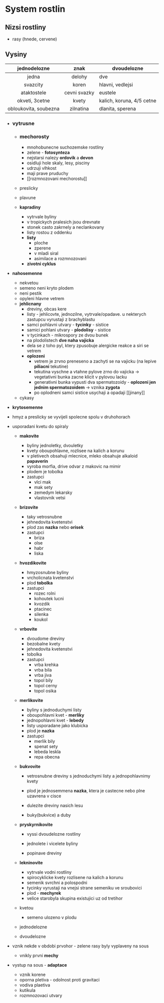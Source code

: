 # System rostlin

## Nizsi rostliny

- rasy (hnede, cervene)

 ## Vysiny

|     jednodelozne      |     znak     | dvoudelozne               |
| :-------------------: | :----------: | ------------------------- |
|         jedna         |    delohy    | dve                       |
|       svazcity        |    koren     | hlavni, vedlejsi          |
|      ataktostele      | cevni svazky | eustele                   |
|    okveti, 3cetne     |    kvety     | kalich, koruna, 4/5 cetne |
| obloukovita, soubezna |  zilnatina   | dlanita, sperena          |

  

  - ### vytrusne
    
    - ### mechorosty
    
      - mnohobunecne suchozemske rostliny
      - zelene - **fotosynteza**
      - nejstarsi nalezy **ordovik** a **devon**
      - osidluji hole skaly, lesy, pisciny
      - udrzuji vlhkost
      - maji prave pruduchy
      - [[rozmnozovani mechorostu]]
      
    - preslicky
    
    - plavune
    
    - **kapradiny**
    
      - vytrvale byliny
      - v tropickych pralesich jsou drevnate
      - stonek casto zakrnely a neclankovany
      - listy rostou z oddenku
      - **listy**
        - ploche
        - zperene
        - v mladi siral
        - asimilace a rozmnozovani
      - **zivotni cyklus**
    
  - **nahosemenne**
    
    - nekvetou
    - semeno neni kryto plodem
    - neni pestik
    - opyleni hlavne vetrem
    - **jehlicnany**
      - dreviny, obcas kere
      - listy - jehlicovte, jednozilne, vytrvale/opadave. u nekterych zastupcu vyrustaji z brachyblastu
      - samci pohlavni utvary - **tycinky** - sistice
      - samici pohlani utvary - **plodolisy** - sistice
      - v tycinkach - mikrospory ze dvou bunek
      - na plodolistech **dve naha vajicka**
      - dela se z toho pyl, ktery zpusobuje alergicke reakce a siri se vetrem
      - **oplozeni**
        - vetrem je zrvno preneseno a zachyti se na vajicku (na lepive **piliacni** tekutine)
        - tekutina vyschne a vtahne pylove zrno do vajicka -> vegetativni bunka zacne klicit v pylovou lacku
        - generativni bunka vypusti dva spermatozoidy  - **oplozeni jen jednim spermatozoidem** -> vznika **zygota**
        - po oplodneni samci sistice usychaji a opadaji
        [[jinany]]
    - cykasy
    
  - **krytosemenne**
  
  - hmyz a preslicky se vyvijeli spolecne spolu v druhohorach
  
  - usporadani kvetu do spiraly
	- **makovite**
		- byliny jednoletky, dvouletky
		- kvety oboupohlavne, rozlisee na kalich a korunu
		- v pletivech obsahuji mlecnice, mleko obsahuje alkaloid **papaverin** 
		- vyroba morfia, drive odvar z makovic na mimir
		- plodem je tobolka
		- zastupci
			- vlci mak
			- mak sety
			- zemedym lekarsky
			- vlastovnik vetsi
    
    - **brizovite**
      - taky vetrosnubne
      - jehnedovita kvetenstvi
      - plod zas **nazka** nebo **orisek**
      - zastupci
        - briza
        - olse
        - habr
        - liska
    
    - **hvozdikovite**
      - hmyzosnubne byliny
      - vrcholicnata kvetenstvi
      - plod **tobolka**
      - zastupci
        - rozec rolni
        - kohoutek lucni
        - kvozdik
        - ptacinec
        - silenka
        - koukol
    
    - **vrbovite**
      - dvoudome dreviny
      - bezobalne kvety
      - jehnedovita kvetenstvi
      - tobolka
      - zastupci
        - vrba krehka
        - vrba bila
        - vrba jiva
        - topol bily
        - topol cerny
        - topol osika
    
    - **merlikovite**
      - byliny s jednoduchymi listy
      - oboupohlavni kvet - **merliky**
      - jednopohlavni kvet - **lebedy**
      - listy usporadane jako klubicka
      - plod je **nazka**
      - zastupci
        - merlik bily
        - spenat sety
        - lebeda leskla
        - repa obecna
    
    - **bukvovite**
      - vetrosnubne dreviny s jednoduchymi listy a jednopohlavnimy kvety
    
      - plod je jednosemmena **nazka**, ktera je castecne nebo plne uzavrena v cisce
    
      - dulezite dreviny nasich lesu
    
      - buky(bukvice) a duby


    - **pryskyrnikovite**
      - vyssi dvoudelozne rostliny
      
      - jednolete i vicelete byliny
      
      - popinave dreviny
      
    - **lekninovite**
      - vytrvale vodni rostliny
      - spirocyklicke kvety rozlisene na kalich a korunu
      - semenik svrchni a polospodni
      - tycinky vyrustaji na vnejsi strane semeniku ve sroubovici
      - plod - **mechyrek**
      - velice starobyla skupina existujici uz od tretihor
      
    - kvetou
      - semeno ulozeno v plodu
    - jednodelozne
    - dvoudelozne

  - vznik nekde v obdobi prvohor - zelene rasy byly vyplaveny na sous
  
    - vnikly prvni **mechy**
  
  - vystup na sous - **adaptace**
  
    - vznik korene
    - oporna pletiva - odolnost proti gravitaci
    - vodiva plaetiva
    - kutikula
    - rozmnozovaci utvary

  

[^1]: mechova rostlina![[Mechova rostlinka.jpg]]

